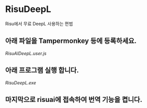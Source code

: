 # RisuDeepL
Risu에서 무료 DeepL 사용하는 편법

## 아래 파일을 Tampermonkey 등에 등록하세요.
*RisuAIDeepL.user.js*

## 아래 프로그램 실행 합니다.
*RisuDeepL.exe*

## 마지막으로 risuai에 접속하여 번역 기능을 켭니다.
